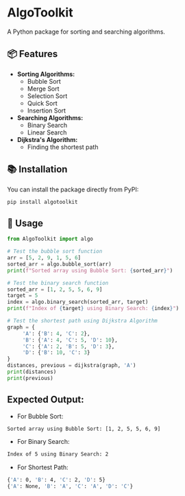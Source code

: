 # AlgoToolkit

A Python package for sorting and searching algorithms.

## 📦 Features
- **Sorting Algorithms:** 
     - Bubble Sort 
     - Merge Sort 
     - Selection Sort 
     - Quick Sort 
     - Insertion Sort
- **Searching Algorithms:** 
     - Binary Search
     - Linear Search
- **Dijkstra's Algorithm:**
  - Finding the shortest path      

## 📚 Installation
You can install the package directly from PyPI:

```bash
pip install algotoolkit
```

## 🚀 Usage
```python
from AlgoToolkit import algo

# Test the bubble sort function
arr = [5, 2, 9, 1, 5, 6]
sorted_arr = algo.bubble_sort(arr)
print(f"Sorted array using Bubble Sort: {sorted_arr}")

# Test the binary search function
sorted_arr = [1, 2, 5, 5, 6, 9]
target = 5
index = algo.binary_search(sorted_arr, target)
print(f"Index of {target} using Binary Search: {index}")

# Test the shortest path using Dijkstra Algorithm
graph = {
     'A': {'B': 4, 'C': 2},
     'B': {'A': 4, 'C': 5, 'D': 10},
     'C': {'A': 2, 'B': 5, 'D': 3},
     'D': {'B': 10, 'C': 3}
}
distances, previous = dijkstra(graph, 'A')
print(distances)
print(previous)
```

##  Expected Output:
- For Bubble Sort:
```bash
Sorted array using Bubble Sort: [1, 2, 5, 5, 6, 9]
```
- For Binary Search:
```bash
Index of 5 using Binary Search: 2
```
- For Shortest Path:
```bash
{'A': 0, 'B': 4, 'C': 2, 'D': 5}
{'A': None, 'B': 'A', 'C': 'A', 'D': 'C'}
```

